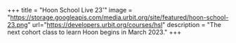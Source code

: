 +++
title = "Hoon School Live 23'"
image = "https://storage.googleapis.com/media.urbit.org/site/featured/hoon-school-23.png"
url="https://developers.urbit.org/courses/hsl"
description = "The next cohort class to learn Hoon begins in March 2023."
+++
